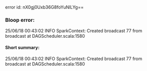 error id: nX0gj0Uxb36G8foYuNlLYg==
### Bloop error:

25/06/18 00:43:02 INFO SparkContext: Created broadcast 77 from broadcast at DAGScheduler.scala:1580
#### Short summary: 

25/06/18 00:43:02 INFO SparkContext: Created broadcast 77 from broadcast at DAGScheduler.scala:1580